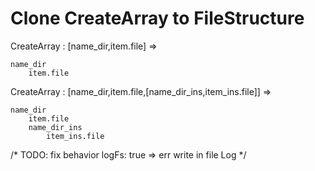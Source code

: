 # Clone CreateArray to FileStructure

CreateArray : [name_dir,item.file] => 

    name_dir
        item.file

CreateArray : [name_dir,item.file,[name_dir_ins,item_ins.file]] => 

    name_dir
        item.file
        name_dir_ins
            item_ins.file
            
/* TODO: fix behavior logFs: true => err write in file Log    */

